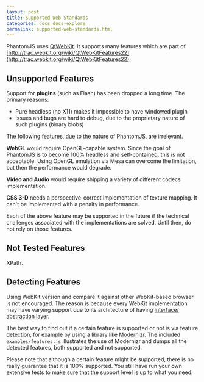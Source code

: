 ```yaml
---
layout: post
title: Supported Web Standards
categories: docs docs-explore
permalink: supported-web-standards.html
---
```


PhantomJS uses [QtWebKit](http://qt.digia.com/Product/Library/Qt-WebKit/). It supports many features which are part of [http://trac.webkit.org/wiki/QtWebKitFeatures22](http://trac.webkit.org/wiki/QtWebKitFeatures22).

## Unsupported Features

Support for **plugins** (such as Flash) has been dropped a long time. The primary reasons:

* Pure headless (no X11) makes it impossible to have windowed plugin
* Issues and bugs are hard to debug, due to the proprietary nature of such plugins (binary blobs)

The following features, due to the nature of PhantomJS, are irrelevant.

**WebGL** would require OpenGL-capable system. Since the goal of PhantomJS is to become 100% headless and self-contained, this is not acceptable. Using OpenGL emulation via Mesa can overcome the limitation, but then the performance would degrade.

**Video and Audio** would require shipping a variety of different codecs implementation.

**CSS 3-D** needs a perspective-correct implementation of texture mapping. It can't be implemented with a penalty in performance.

Each of the above feature may be supported in the future if the technical challenges associated with the implementations are solved. Until then, do not rely on those features.

## Not Tested Features

XPath.

## Detecting Features

Using WebKit version and compare it against other WebKit-based browser is not encouraged. The reason is because every WebKit implementation may have varying support due to its architecture of having [interface/ abstraction layer](http://ariya.ofilabs.com/2011/06/your-webkit-port-is-special-just-like-every-other-port.html).

The best way to find out if a certain feature is supported or not is via feature detection, for example by using a library like [Modernizr](http://www.modernizr.com/docs/#s2). The included `examples/features.js` illustrates the use of Modernizr and dumps all the detected features, both supported and not supported.

Please note that although a certain feature might be supported, there is no really guarantee that it is 100% supported. You still have run your own extensive tests to make sure that the support level is up to what you need.
